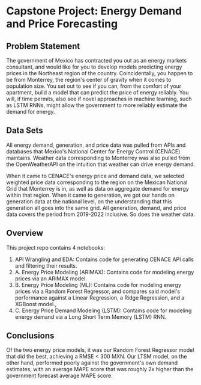 # Capstone Project: Energy Demand and Price Forecasting

## Problem Statement

The government of Mexico has contracted you out as an energy markets consultant, and would like for you to develop models predicting energy prices in the Northeast region of the country. Coincidentally, you happen to be from Monterrey, the region's center of gravity when it comes to population size. You set out to see if you can, from the comfort of your apartment, build a model that can predict the price of energy reliably. You will, if time permits, also see if novel approaches in machine learning, such as LSTM RNNs, might allow the government to more reliably estimate the demand for energy.

## Data Sets

All energy demand, generation, and price data was pulled from APIs and databases that Mexico's National Center for Energy Control (CENACE) maintains. Weather data corresponding to Monterrey was also pulled from the OpenWeatherAPI on the intuition that weather can drive energy demand.

When it came to CENACE's energy price and demand data, we selected weighted price data corresponding to the region on the Mexican National Grid that Monterrey is in, as well as data on aggregate demand for energy within that region. When it came to generation, we got our hands on generation data at the national level, on the understanding that this generation all goes into the same grid. All generation, demand, and price data covers the period from 2019-2022 inclusive. So does the weather data. 

## Overview

This project repo contains 4 notebooks:

1. API Wrangling and EDA: Contains code for generating CENACE API calls and filtering their results.
2. A. Energy Price Modeling (ARIMAX): Contains code for modeling energy prices via an ARIMAX model.
2. B. Energy Price Modeling (ML): Contains code for modeling energy prices via a Random Forest Regressor, and compares said model's performance against a Linear Regression, a Ridge Regression, and a XGBoost model., 
2. C. Energy Price Demand Modeling (LSTM): Contains code for modeling energy demand via a Long Short Term Memory (LSTM) RNN.

## Conclusions

Of the two energy price models, it was our Random Forest Regressor model that did the best, achieving a RMSE < 300 MXN.
Our LTSM model, on the other hand, performed poorly against the government's own demand estimates, with an average MAPE score that was roughly 2x higher than the government forecast average MAPE score.
